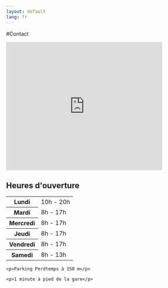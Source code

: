 ```yaml
---
layout: default
lang: fr
---
```


#Contact

<div class="row">
  <div class="col-md-6">
    <iframe src="https://maps.google.ch/maps?f=q&amp;source=s_q&amp;hl=fr&amp;geocode=&amp;q=Rue+Juste-Olivier+8,+1260+Nyon&amp;aq=&amp;sll=46.44716,6.449102&amp;sspn=0.81848,2.113495&amp;t=m&amp;ie=UTF8&amp;hq=&amp;hnear=Rue+Juste+Olivier+8,+1260+Nyon,+Vaud&amp;z=16&amp;iwloc=A&amp;output=embed" frameborder="0" marginwidth="0" marginheight="0" scrolling="no" width="425" height="350"></iframe>
  </div>
  <div class="col-md-6">
    <h2>Heures d'ouverture</h2>
    <table role="table">
      <tr>
        <th>Lundi</th>
        <td>10h - 20h</td>
      </tr>
      <tr>
        <th>Mardi</th>
        <td>8h - 17h</td>
      </tr>
      <tr>
        <th>Mercredi</th>
        <td>8h - 17h</td>
      </tr>
      <tr>
        <th>Jeudi</th>
        <td>8h - 17h</td>
      </tr>
      <tr>
        <th>Vendredi</th>
        <td>8h - 17h</td>
      </tr>
      <tr>
        <th>Samedi</th>
        <td>8h - 13h</td>
      </tr>
    </table>
    
    <p>Parking Perdtemps à 150 m</p>

    <p>1 minute à pied de la gare</p>
  </div>
</div>
